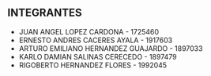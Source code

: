 ## INTEGRANTES ##

* JUAN ANGEL LOPEZ CARDONA - 1725460
* ERNESTO ANDRES CACERES AYALA - 1917603
* ARTURO EMILIANO HERNANDEZ GUAJARDO - 1897033
* KARLO DAMIAN SALINAS CERECEDO - 1897479
* RIGOBERTO HERNANDEZ FLORES - 1992045
